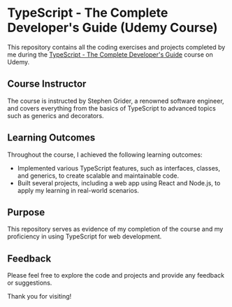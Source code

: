 # TypeScript - The Complete Developer's Guide (Udemy Course)

This repository contains all the coding exercises and projects completed by me during the [TypeScript - The Complete Developer's Guide](https://www.udemy.com/course/typescript-the-complete-developers-guide/) course on Udemy. 

## Course Instructor

The course is instructed by Stephen Grider, a renowned software engineer, and covers everything from the basics of TypeScript to advanced topics such as generics and decorators.

## Learning Outcomes

Throughout the course, I achieved the following learning outcomes:

* Implemented various TypeScript features, such as interfaces, classes, and generics, to create scalable and maintainable code.
* Built several projects, including a web app using React and Node.js, to apply my learning in real-world scenarios.

## Purpose

This repository serves as evidence of my completion of the course and my proficiency in using TypeScript for web development. 

## Feedback

Please feel free to explore the code and projects and provide any feedback or suggestions.

Thank you for visiting!
